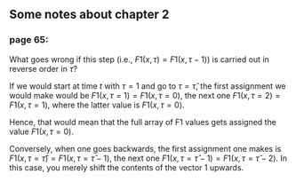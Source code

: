 ## Some notes about chapter 2

### page 65:
What goes wrong if this step (i.e., $F1(x,\tau) = F1(x,\tau-1)$) 
is carried out in reverse order in $\tau$? 

If we would start at time $t$ with $\tau = 1$
and go to $\tau = \hat{\tau}$, the first assignment we would make would
be $F1(x,\tau=1) = F1(x,\tau=0)$, the next one $F1(x,\tau=2) = F1(x,\tau=1)$, 
where the latter value is $F1(x,\tau=0)$.

Hence, that would mean that the full array of F1 values gets assigned the
value $F1(x,\tau=0)$.

Conversely, when one goes backwards, the first assignment one makes is
$F1(x,\tau=\hat{\tau}) = F1(x,\tau=\hat{\tau}-1)$, the next one 
$F1(x,\tau=\hat{\tau} - 1) = F1(x,\tau=\hat{\tau} - 2)$. In this case,
you merely shift the contents of the vector 1 upwards.
